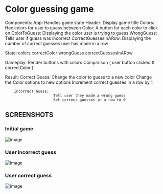 # Color guessing game  
Components: App: 
                  Handles game state
            Header:
                    Display game title 
            Colors: 
                    Hex colors for user to guess between
            Color: 
                    A button for each color to click on
            ColorToGuess: 
                    Displaying the color user is trying to guess
            WrongGuess:
                    Tells user if guess was incorrect
            CorrectGuessesInARow:
                    Displaying the number of correct guesses user has made in a row                

State: colors
       correctColor
       wrongGuess
      correctGuessesInARow 

Gameplay: Render buttons with colors
          Comparison ( user button clicked & correctColor )

Result: Correct Guess: 
                        Change the color to guess to a new color
                        Change the Color options to new options
                        Increment correct guesses in a row by 1     

        Incorrect Guess: 
                          Tell user they made a wrong guess
                          Set correct guesses in a row to 0  

## SCREENSHOTS

### Initial game
![image](https://github.com/maxhaggmancmedu/testing-guessing-game/assets/116894648/616e445c-5f22-4042-87d5-99523a67d7cd)

### User incorrect guess
![image](https://github.com/maxhaggmancmedu/testing-guessing-game/assets/116894648/dd836e29-553c-4b0c-93ad-ac2126da682c)


### User correct guess
![image](https://github.com/maxhaggmancmedu/testing-guessing-game/assets/116894648/ba9518e6-65ac-4295-a06a-4f045f67647d)